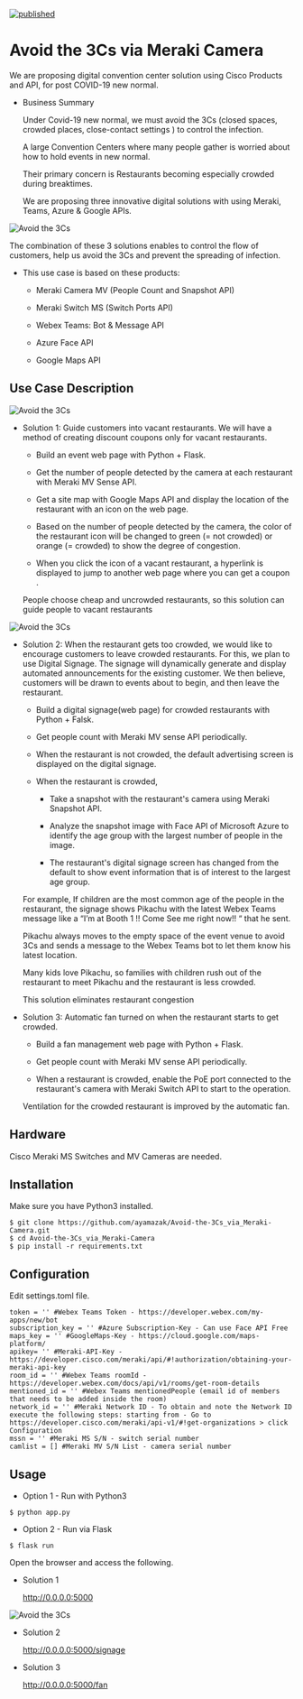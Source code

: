 [![published](https://static.production.devnetcloud.com/codeexchange/assets/images/devnet-published.svg)](https://developer.cisco.com/codeexchange/github/repo/ayamazak/Avoid-the-3Cs_via_Meraki-Camera)

# Avoid the 3Cs via Meraki Camera

We are proposing digital convention center solution using Cisco Products and API, for post COVID-19 new normal.

* Business Summary

    Under Covid-19 new normal, we must avoid the 3Cs (closed spaces, crowded places, close-contact settings ) to control the infection.

    A large Convention Centers where many people gather is worried about how to hold events in new normal.

    Their primary concern is Restaurants becoming especially crowded during breaktimes.

    We are proposing three innovative digital solutions with using Meraki, Teams, Azure & Google APIs.

![Avoid the 3Cs](static/images/avoid3c.jpg)

The combination of these 3 solutions enables to control the flow of customers, help us avoid the 3Cs and prevent the spreading of infection.

* This use case is based on these products:

    * Meraki Camera MV (People Count and Snapshot API)

    * Meraki Switch MS (Switch Ports API)

    * Webex Teams: Bot & Message API

    * Azure Face API

    * Google Maps API

## Use Case Description

![Avoid the 3Cs](static/images/solution1.png)

* Solution 1: Guide customers into vacant restaurants. We will have a method of creating discount coupons only for vacant restaurants.

    * Build an event web page with Python + Flask.

    * Get the number of people detected by the camera at each restaurant with Meraki MV Sense API.

    * Get a site map with Google Maps API and display the location of the restaurant with an icon on the web page.

    * Based on the number of people detected by the camera, the color of the restaurant icon will be changed to green (= not crowded) or orange (= crowded) to show the degree of congestion.

    * When you click the icon of a vacant restaurant, a hyperlink is  displayed  to jump to another web page where you can get a coupon .

    People choose cheap and uncrowded restaurants, so this solution can guide people to vacant restaurants

![Avoid the 3Cs](static/images/solution2-3.png)

* Solution 2: When the restaurant gets too crowded, we would like to encourage customers to leave crowded restaurants. For this, we plan to use Digital Signage. The signage will dynamically generate and display automated announcements for the existing customer. We then believe, customers will be drawn to events about to begin, and then leave the restaurant.

    * Build a digital signage(web page) for crowded restaurants with Python + Falsk.

    * Get people count with Meraki MV sense API periodically.

    * When the restaurant is not crowded, the default advertising screen is displayed on the digital signage.

    * When the restaurant is crowded,

        * Take a snapshot with the restaurant's camera using Meraki Snapshot API.

        * Analyze the  snapshot image with Face API of Microsoft Azure to identify the age group with the largest number of people in the image.

        * The restaurant's digital signage screen has changed from the default to show event information that is of interest to the largest age group.

    For example, If children are the most common age of the people in the restaurant, the signage shows Pikachu with the latest Webex Teams message like a “I’m at Booth 1 !! Come See me right now!! “  that he sent.

    Pikachu always moves to the empty space of the event venue to avoid 3Cs and sends a message to the Webex Teams bot to let them know his latest location.

    Many kids love Pikachu, so families with children rush out of the restaurant to meet Pikachu and the restaurant is less crowded.

    This solution eliminates restaurant congestion

* Solution 3: Automatic fan turned on when the restaurant starts to get crowded.

    * Build a fan management web page with Python + Flask.

    * Get people count with Meraki MV sense API periodically.

    * When a restaurant is crowded,  enable the PoE port connected to the restaurant's camera with Meraki Switch API to start to the operation.

    Ventilation for the crowded restaurant is improved by the automatic fan.

## Hardware

Cisco Meraki MS Switches and MV Cameras are needed.

## Installation

Make sure you have Python3 installed.

```
$ git clone https://github.com/ayamazak/Avoid-the-3Cs_via_Meraki-Camera.git
$ cd Avoid-the-3Cs_via_Meraki-Camera
$ pip install -r requirements.txt
```

## Configuration

Edit settings.toml file.

```
token = '' #Webex Teams Token - https://developer.webex.com/my-apps/new/bot
subscription_key = '' #Azure Subscription-Key - Can use Face API Free
maps_key = '' #GoogleMaps-Key - https://cloud.google.com/maps-platform/
apikey= '' #Meraki-API-Key - https://developer.cisco.com/meraki/api/#!authorization/obtaining-your-meraki-api-key
room_id = '' #Webex Teams roomId - https://developer.webex.com/docs/api/v1/rooms/get-room-details
mentioned_id = '' #Webex Teams mentionedPeople (email id of members that needs to be added inside the room)
network_id = '' #Meraki Network ID - To obtain and note the Network ID execute the following steps: starting from - Go to https://developer.cisco.com/meraki/api-v1/#!get-organizations > click Configuration
mssn = '' #Meraki MS S/N - switch serial number
camlist = [] #Meraki MV S/N List - camera serial number
```

## Usage

* Option 1 - Run with Python3

```
$ python app.py
```

* Option 2 - Run via Flask

```
$ flask run
```

Open the browser and access the following.

* Solution 1

    http://0.0.0.0:5000

![Avoid the 3Cs](static/images/solution1-ss.png)

* Solution 2

    http://0.0.0.0:5000/signage

* Solution 3

    http://0.0.0.0:5000/fan
